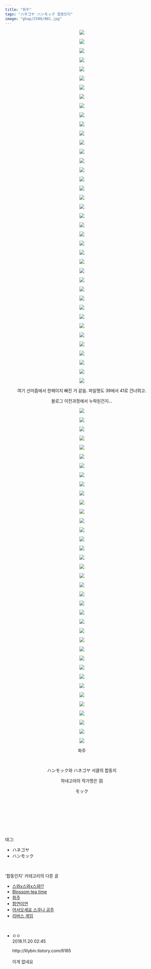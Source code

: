 ```yaml
---
title: "화주"
tags: "ハネゴヤ ハンモック 합동인지"
image: "ghap/2509/001.jpg"
---
```

<div class="article">
<p style="text-align: center; clear: none; float: none;"><img src="{{ site.nasurl }}/ghap/2509/001.jpg"/></p>
<p style="text-align: center; clear: none; float: none;"><img src="{{ site.nasurl }}/ghap/2509/002.jpg"/></p>
<p style="text-align: center; clear: none; float: none;"><img src="{{ site.nasurl }}/ghap/2509/003.jpg"/></p>
<p style="text-align: center; clear: none; float: none;"><img src="{{ site.nasurl }}/ghap/2509/004.jpg"/></p>
<p style="text-align: center; clear: none; float: none;"><img src="{{ site.nasurl }}/ghap/2509/005.jpg"/></p>
<p style="text-align: center; clear: none; float: none;"><img src="{{ site.nasurl }}/ghap/2509/006.jpg"/></p>
<p style="text-align: center; clear: none; float: none;"><img src="{{ site.nasurl }}/ghap/2509/007.jpg"/></p>
<p style="text-align: center; clear: none; float: none;"><img src="{{ site.nasurl }}/ghap/2509/008.jpg"/></p>
<p style="text-align: center; clear: none; float: none;"><img src="{{ site.nasurl }}/ghap/2509/009.jpg"/></p>
<p style="text-align: center; clear: none; float: none;"><img src="{{ site.nasurl }}/ghap/2509/010.jpg"/></p>
<p style="text-align: center; clear: none; float: none;"><img src="{{ site.nasurl }}/ghap/2509/011.jpg"/></p>
<p style="text-align: center; clear: none; float: none;"><img src="{{ site.nasurl }}/ghap/2509/012.jpg"/></p>
<p style="text-align: center; clear: none; float: none;"><img src="{{ site.nasurl }}/ghap/2509/013.jpg"/></p>
<p style="text-align: center; clear: none; float: none;"><img src="{{ site.nasurl }}/ghap/2509/014.jpg"/></p>
<p style="text-align: center; clear: none; float: none;"><img src="{{ site.nasurl }}/ghap/2509/015.jpg"/></p>
<p style="text-align: center; clear: none; float: none;"><img src="{{ site.nasurl }}/ghap/2509/016.jpg"/></p>
<p style="text-align: center; clear: none; float: none;"><img src="{{ site.nasurl }}/ghap/2509/017.jpg"/></p>
<p style="text-align: center; clear: none; float: none;"><img src="{{ site.nasurl }}/ghap/2509/018.jpg"/></p>
<p style="text-align: center; clear: none; float: none;"><img src="{{ site.nasurl }}/ghap/2509/019.jpg"/></p>
<p style="text-align: center; clear: none; float: none;"><img src="{{ site.nasurl }}/ghap/2509/020.jpg"/></p>
<p style="text-align: center; clear: none; float: none;"><img src="{{ site.nasurl }}/ghap/2509/021.jpg"/></p>
<p style="text-align: center; clear: none; float: none;"><img src="{{ site.nasurl }}/ghap/2509/022.jpg"/></p>
<p style="text-align: center; clear: none; float: none;"><img src="{{ site.nasurl }}/ghap/2509/023.jpg"/></p>
<p style="text-align: center; clear: none; float: none;"><img src="{{ site.nasurl }}/ghap/2509/024.jpg"/></p>
<p style="text-align: center; clear: none; float: none;"><img src="{{ site.nasurl }}/ghap/2509/025.jpg"/></p>
<p style="text-align: center; clear: none; float: none;"><img src="{{ site.nasurl }}/ghap/2509/026.jpg"/></p>
<p style="text-align: center; clear: none; float: none;"><img src="{{ site.nasurl }}/ghap/2509/027.jpg"/></p>
<p style="text-align: center; clear: none; float: none;"><img src="{{ site.nasurl }}/ghap/2509/028.jpg"/></p>
<p style="text-align: center; clear: none; float: none;"><img src="{{ site.nasurl }}/ghap/2509/029.jpg"/></p>
<p style="text-align: center; clear: none; float: none;"><img src="{{ site.nasurl }}/ghap/2509/030.jpg"/></p>
<p style="text-align: center; clear: none; float: none;"><img src="{{ site.nasurl }}/ghap/2509/031.jpg"/></p>
<p style="text-align: center; clear: none; float: none;"><img src="{{ site.nasurl }}/ghap/2509/032.jpg"/></p>
<p style="text-align: center; clear: none; float: none;"><img src="{{ site.nasurl }}/ghap/2509/033.jpg"/></p>
<p style="text-align: center; clear: none; float: none;"><img src="{{ site.nasurl }}/ghap/2509/034.jpg"/></p>
<p style="text-align: center; clear: none; float: none;"><img src="{{ site.nasurl }}/ghap/2509/035.jpg"/></p>
<p style="text-align: center; clear: none; float: none;"><img src="{{ site.nasurl }}/ghap/2509/036.jpg"/></p>
<p style="text-align: center; clear: none; float: none;"><img src="{{ site.nasurl }}/ghap/2509/037.jpg"/></p>
<p style="text-align: center; clear: none; float: none;"><img src="{{ site.nasurl }}/ghap/2509/038.jpg"/></p>
<p style="text-align: center; clear: none; float: none;"><img src="{{ site.nasurl }}/ghap/2509/039.jpg"/></p>
<p style="text-align: center; clear: none; float: none;">여기 선미즘에서 한페이지 빠진 거 같음. 파일명도 39에서 41로 건너뛰고.</p>
<p style="text-align: center; clear: none; float: none;">블로그 이전과정에서 누락된건지...</p>
<p style="text-align: center; clear: none; float: none;"><img src="{{ site.nasurl }}/ghap/2509/040.jpg"/></p>
<p style="text-align: center; clear: none; float: none;"><img src="{{ site.nasurl }}/ghap/2509/041.jpg"/></p>
<p style="text-align: center; clear: none; float: none;"><img src="{{ site.nasurl }}/ghap/2509/042.jpg"/></p>
<p style="text-align: center; clear: none; float: none;"><img src="{{ site.nasurl }}/ghap/2509/043.jpg"/></p>
<p style="text-align: center; clear: none; float: none;"><img src="{{ site.nasurl }}/ghap/2509/044.jpg"/></p>
<p style="text-align: center; clear: none; float: none;"><img src="{{ site.nasurl }}/ghap/2509/045.jpg"/></p>
<p style="text-align: center; clear: none; float: none;"><img src="{{ site.nasurl }}/ghap/2509/046.jpg"/></p>
<p style="text-align: center; clear: none; float: none;"><img src="{{ site.nasurl }}/ghap/2509/047.jpg"/></p>
<p style="text-align: center; clear: none; float: none;"><img src="{{ site.nasurl }}/ghap/2509/048.jpg"/></p>
<p style="text-align: center; clear: none; float: none;"><img src="{{ site.nasurl }}/ghap/2509/049.jpg"/></p>
<p style="text-align: center; clear: none; float: none;"><img src="{{ site.nasurl }}/ghap/2509/050.jpg"/></p>
<p style="text-align: center; clear: none; float: none;"><img src="{{ site.nasurl }}/ghap/2509/051.jpg"/></p>
<p style="text-align: center; clear: none; float: none;"><img src="{{ site.nasurl }}/ghap/2509/052.jpg"/></p>
<p style="text-align: center; clear: none; float: none;"><img src="{{ site.nasurl }}/ghap/2509/053.jpg"/></p>
<p style="text-align: center; clear: none; float: none;"><img src="{{ site.nasurl }}/ghap/2509/054.jpg"/></p>
<p style="text-align: center; clear: none; float: none;"><img src="{{ site.nasurl }}/ghap/2509/055.jpg"/></p>
<p style="text-align: center; clear: none; float: none;"><img src="{{ site.nasurl }}/ghap/2509/056.jpg"/></p>
<p style="text-align: center; clear: none; float: none;"><img src="{{ site.nasurl }}/ghap/2509/057.jpg"/></p>
<p style="text-align: center; clear: none; float: none;"><img src="{{ site.nasurl }}/ghap/2509/058.jpg"/></p>
<p style="text-align: center; clear: none; float: none;"><img src="{{ site.nasurl }}/ghap/2509/059.jpg"/></p>
<p style="text-align: center; clear: none; float: none;"><img src="{{ site.nasurl }}/ghap/2509/060.jpg"/></p>
<p style="text-align: center; clear: none; float: none;"><img src="{{ site.nasurl }}/ghap/2509/061.jpg"/></p>
<p style="text-align: center; clear: none; float: none;"><img src="{{ site.nasurl }}/ghap/2509/062.jpg"/></p>
<p style="text-align: center; clear: none; float: none;"><img src="{{ site.nasurl }}/ghap/2509/063.jpg"/></p>
<p style="text-align: center; clear: none; float: none;"><img src="{{ site.nasurl }}/ghap/2509/064.jpg"/></p>
<p style="text-align: center; clear: none; float: none;"><img src="{{ site.nasurl }}/ghap/2509/065.jpg"/></p>
<p style="text-align: center; clear: none; float: none;"><img src="{{ site.nasurl }}/ghap/2509/066.jpg"/></p>
<p style="text-align: center; clear: none; float: none;"><img src="{{ site.nasurl }}/ghap/2509/067.jpg"/></p>
<p style="text-align: center; clear: none; float: none;"><img src="{{ site.nasurl }}/ghap/2509/068.jpg"/></p>
<p style="text-align: center; clear: none; float: none;"><img src="{{ site.nasurl }}/ghap/2509/069.jpg"/></p>
<p style="text-align: center; clear: none; float: none;"><img src="{{ site.nasurl }}/ghap/2509/070.jpg"/></p>
<p style="text-align: center; clear: none; float: none;"><img src="{{ site.nasurl }}/ghap/2509/071.jpg"/></p>
<p style="text-align: center; clear: none; float: none;"><img src="{{ site.nasurl }}/ghap/2509/072.jpg"/></p>
<p style="text-align: center; clear: none; float: none;"><img src="{{ site.nasurl }}/ghap/2509/073.jpg"/></p>
<p style="text-align: center; clear: none; float: none;"><img src="{{ site.nasurl }}/ghap/2509/074.jpg"/></p>
<p style="text-align: center; clear: none; float: none;"><img src="{{ site.nasurl }}/ghap/2509/075.jpg"/></p>
<p style="text-align: center; clear: none; float: none;"><img src="{{ site.nasurl }}/ghap/2509/076.jpg"/></p>
<p style="text-align: center; clear: none; float: none;">화주</p>
<p style="text-align: center; clear: none; float: none;"><br/></p>
<p style="text-align: center; clear: none; float: none;">ハンモック와 ハネゴヤ 서클의 합동지</p>
<p style="text-align: center; clear: none; float: none;">하네고야의 작가명은 羽</p>
<p style="text-align: center; clear: none; float: none;">モック</p>
<p style="text-align: center; clear: none; float: none;"><br/></p>
<p style="text-align: center; clear: none; float: none;"><br/></p>
<p><br/></p>
</div><br/>
<div class="tagTrail">
<p>태그: </p>
<ul>
<li>ハネゴヤ</li>
<li>ハンモック</li>
</ul>
</div><br/>
<div class="another">
<p>'합동인지' 카테고리의 다른 글</p>
<ul>
<li><a href="/2016-10-10-ghap_2522">스와x스와x스와!?</a></li>
<li><a href="/2016-10-09-ghap_2521">Blossom tea time</a></li>
<li><a href="/2016-10-09-ghap_2509">화주</a></li>
<li><a href="/2016-10-08-ghap_2495">합연이연</a></li>
<li><a href="/2016-10-07-ghap_2487">어서오세요 스쿠나 공주</a></li>
<li><a href="/2016-10-07-ghap_2483">리버스 게임</a></li>
</ul>
</div><br/>
<div class="cb_module cb_fluid">
<div class="cb_wrt cb_profile">
<div class="comment">
<ul>
<li class="cb_thumb_off" id="comment15375527">
<div class="cb_comment_area">
<div class="cb_info_area">
<div class="cb_section">
<span class="cb_nick_name">ㅇㅇ</span>
</div>
<div class="cb_section">
<span class="cb_date">2018.11.20 02:45 </span>
</div>
</div>
<div class="cb_dsc_comment">
<p class="cb_dsc">
											http://lilybin.tistory.com/6165<br/>
<br/>
이게 없네요
										</p>
</div>
</div></li>
</ul>
</div>
</div><!-- commentList close -->
</div><br/>
